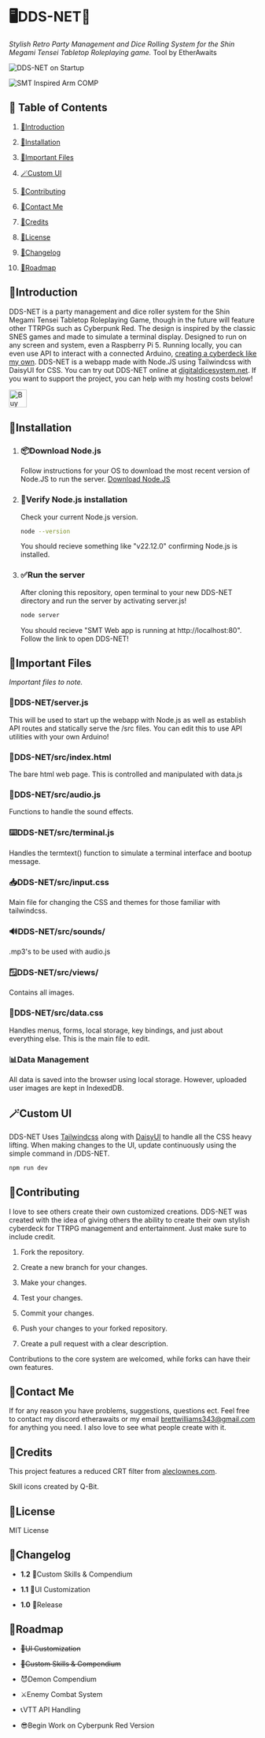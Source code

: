 # **🖥️DDS-NET🎲**

*Stylish Retro Party Management and Dice Rolling System for the Shin Megami Tensei Tabletop Roleplaying game.* Tool by EtherAwaits

![DDS-NET on Startup](https://i.imgur.com/rFb5jpr.png)

![SMT Inspired Arm COMP](https://i.imgur.com/C2dDiIw.jpeg)

## **📑 Table of Contents**

1. [📕Introduction](#introduction)

2. [💾Installation](#installation)

3. [🔧Important Files](#important-files)

4. [🪄Custom UI](#custom-ui)

5. [💚Contributing](#contributing)

6. [💌Contact Me](#contact-me)

7. [📄Credits](#credits)

8. [📜License](#license)

9. [📝Changelog](#changelog)

10. [🚗Roadmap](#roadmap)

## **📕Introduction**

DDS-NET is a party management and dice roller system for the Shin Megami Tensei Tabletop Roleplaying Game, though in the future will feature other TTRPGs such as Cyberpunk Red. The design is inspired by the classic SNES games and made to simulate a terminal display. Designed to run on any screen and system, even a Raspberry Pi 5. Running locally, you can even use API to interact with a connected Arduino, [creating a cyberdeck like my own](https://www.reddit.com/r/Megaten/comments/1hr6dyp/smt_ttrpg_arm_comp_making_your_own/). DDS-NET is a webapp made with Node.JS using Tailwindcss with DaisyUI for CSS. You can try out DDS-NET online at [digitaldicesystem.net](https://digitaldicesystem.net). If you want to support the project, you can help with my hosting costs below!

<a href='https://ko-fi.com/K3K319F19W' target='_blank'><img height='36' style='border:0px;height:36px;' src='https://storage.ko-fi.com/cdn/kofi6.png?v=6' border='0' alt='Buy Me a Coffee at ko-fi.com' /></a>

## **💾Installation**

1. ### 📦Download Node.js

    Follow instructions for your OS to download the most recent version of Node.JS to run the server. [Download Node.JS](https://nodejs.org/en/download)

2. ### 🔎Verify Node.js installation

    Check your current Node.js version.

    ```bash
    node --version
    ```

    You should recieve something like "v22.12.0" confirming Node.js is installed.

3. ### ✅Run the server

    After cloning this repository, open terminal to your new DDS-NET directory and run the server by activating server.js!

    ```bash
    node server
    ```

    You should recieve "SMT Web app is running at http://localhost:80".
    Follow the link to open DDS-NET!

## **🔧Important Files**

*Important files to note.*

### 💽DDS-NET/server.js

This will be used to start up the webapp with Node.js as well as establish API routes and statically serve the /src files. You can edit this to use API utilities with your own Arduino!

### 🧾DDS-NET/src/index.html

The bare html web page. This is controlled and manipulated with data.js

### 🎵DDS-NET/src/audio.js

Functions to handle the sound effects.

### ⌨️DDS-NET/src/terminal.js

Handles the termtext() function to simulate a terminal interface and bootup message.

### 📥DDS-NET/src/input.css

Main file for changing the CSS and themes for those familiar with tailwindcss.

### 🔊DDS-NET/src/sounds/

.mp3's to be used with audio.js

### 🪟DDS-NET/src/views/

Contains all images.

### 🧮DDS-NET/src/data.css

Handles menus, forms, local storage, key bindings, and just about everything else. This is the main file to edit.

### 📊Data Management

All data is saved into the browser using local storage. However, uploaded user images are kept in IndexedDB.

## **🪄Custom UI**

DDS-NET Uses [Tailwindcss](https://tailwindcss.com/docs/styling-with-utility-classes) along with [DaisyUI](https://daisyui.com) to handle all the CSS heavy lifting. When making changes to the UI, update continuously using the simple command in /DDS-NET.

```bash
npm run dev
```

## 💚Contributing

I love to see others create their own customized creations. DDS-NET was created with the idea of giving others the ability to create their own stylish cyberdeck for TTRPG management and entertainment. Just make sure to include credit.

1. Fork the repository.

2. Create a new branch for your changes.

3. Make your changes.

4. Test your changes.

5. Commit your changes.

6. Push your changes to your forked repository.

7. Create a pull request with a clear description.

Contributions to the core system are welcomed, while forks can have their own features.

## 💌Contact Me

If for any reason you have problems, suggestions, questions ect. Feel free to contact my discord etherawaits or my email <brettwilliams343@gmail.com> for anything you need. I also love to see what people create with it.

## 📄Credits

This project features a reduced CRT filter from [aleclownes.com](https://aleclownes.com/2017/02/01/crt-display.html).

Skill icons created by Q-Bit.

## 📜License

MIT License

## 📝Changelog

- **1.2** 📖Custom Skills & Compendium

- **1.1** 💅UI Customization

- **1.0** 🎉Release

## 🚗Roadmap

- ~~💅UI Customization~~

- ~~📖Custom Skills & Compendium~~

- 😈Demon Compendium

- ⚔️Enemy Combat System

- 📞VTT API Handling

- 😎Begin Work on Cyberpunk Red Version